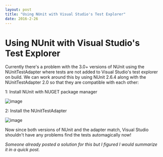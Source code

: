 ```yaml
---
layout: post
title: "Using NUnit with Visual Studio's Test Explorer"
date: 2016-2-26
---
```


# Using NUnit with Visual Studio's Test Explorer
Currently there's a problem with the 3.0+ versions of NUnit using the NUnitTestAdapter where tests are not added to Visual Studio's test explorer on build. We can work around this by using NUnit 2.6.4 along with the NUnitTestAdapter 2.0 so that they are compatible with each other:

1: Install NUnit with NUGET package manager

![image](https://cloud.githubusercontent.com/assets/5349608/13361159/05d6c97e-dc8b-11e5-98d1-b791c3082811.png)

2: Install the NUnitTestAdapter 

![image](https://cloud.githubusercontent.com/assets/5349608/13361218/4fdb0616-dc8b-11e5-81c6-07bf7f6a49c6.png)

Now since both versions of NUnit and the adapter match, Visual Studio shouldn't have any problems find the tests automagically now!

*Someone already posted a solution for this  but I figured I would summarize it in a quick post.*
